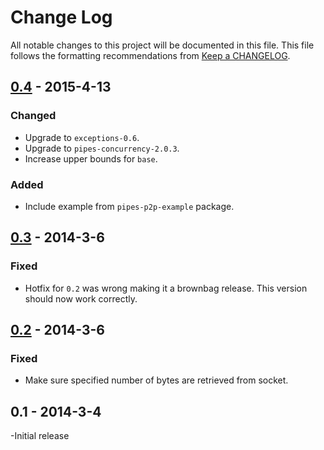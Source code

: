 # Change Log
All notable changes to this project will be documented in this file. This file
follows the formatting recommendations from [Keep a
CHANGELOG](http://keepachangelog.com/).

## [0.4][0.4] - 2015-4-13
### Changed
- Upgrade to `exceptions-0.6`.
- Upgrade to `pipes-concurrency-2.0.3`.
- Increase upper bounds for `base`.
### Added
- Include example from `pipes-p2p-example` package.

## [0.3][0.3] - 2014-3-6
### Fixed
- Hotfix for `0.2` was wrong making it a brownbag release. This version should
  now work correctly.

## [0.2][0.2] - 2014-3-6
### Fixed
- Make sure specified number of bytes are retrieved from socket.

## 0.1 - 2014-3-4
-Initial release

[0.4]: https://github.com/jdnavarro/pipes-p2p/compare/v0.3...v0.4
[0.3]: https://github.com/jdnavarro/pipes-p2p/compare/v0.2...v0.3
[0.2]: https://github.com/jdnavarro/pipes-p2p/compare/v0.1...v0.2
